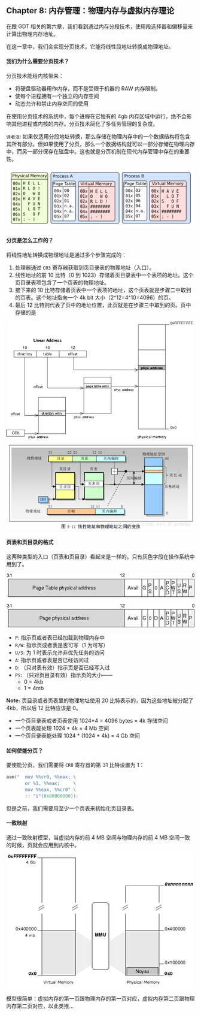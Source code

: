 ## Chapter 8: 内存管理：物理内存与虚拟内存理论

在跟 GDT 相关的第六章，我们看到通过内存分段技术，使用段选择器和偏移量来计算出物理内存地址。

在这一章中，我们会实现分页技术，它能将线性段地址转换成物理地址。

#### 我们为什么需要分页技术？

分页技术能给内核带来：

* 将硬盘驱动器用作内存，而不是受限于机器的 RAW 内存限制。
* 使每个进程拥有一个独立的内存空间
* 动态允许和禁止内存空间的使用

在使用分页技术的系统中，每个进程在它独有的 4gb 内存区域中运行，绝不会影响其他进程或内核的内存。分页技术简化了多任务管理的复杂度。

`译者注`:
如果仅适用分段地址转换，那么存储在物理内存中的一个数据结构将包含其所有部分。但如果使用了分页，那么一个数据结构就可以一部分存储在物理内存中，而另一部分保存在磁盘中。这也就是分页机制在现代内存管理中存在的重要性。

![进程内存](./processes.png)

#### 分页是怎么工作的？

将线性地址转换成物理地址是通过多个步骤完成的：

1. 处理器通过 `CR3` 寄存器获取到页目录表的物理地址（入口）。
2. 线性地址的前 10 比特（0 到 1023）存储着页目录表中一个表项的地址。这个页目录表项包含了一个页表的物理地址。
3. 接下来的 10 比特存储着页表中一个表项的地址，这个页表就是步骤二中取到的页表。这个地址指向一个 4k bit 大小（2^12=4^10=4096）的页。
4. 最后 12 比特则代表了页中的地址位置，此页就是在步骤三中取到的页。页中存储的是

![地址转换](./paging_memory.png)
![译者注：地址转换2](./address_transition.png)

#### 页表和页目录的格式

这两种类型的入口（页表和页目录）看起来是一样的。只有灰色字段在操作系统中用到了。

![页目录入口](./page_directory_entry.png)

![页表入口](./page_table_entry.png)

* `P`: 指示页或者表已经加载到物理内存中
* `R/W`: 指示页或者表是否可写（1 为可写）
* `U/S`: 为 1 时表示允许非优先任务的访问
* `A`: 指示页或者表是否已经访问过
* `D`: （只对表有效）指示页是否已经写入过
* `PS`: （只对页目录有效）指示页的大小——
    * 0 = 4kb
    * 1 = 4mb

**Note:** 页目录或者页表里的物理地址使用 20 比特表示的，因为这些地址被分配了 4kb，所以后 12 比特应该是 0。

* 一个页目录表或者页表使用 1024*4 = 4096 bytes = 4k 存储空间
* 一个页表能处理 1024 * 4k = 4 Mb 空间
* 一个页目录表能处理 1024 * (1024 * 4k) = 4 Gb 空间

#### 如何使能分页？

要使能分页，我们需要将 `CR0` 寄存器的第 31 比特设置为 1：

```asm
asm("  mov %%cr0, %%eax; \
       or %1, %%eax;     \
       mov %%eax, %%cr0" \
       :: "i"(0x80000000));
```

但是之前，我们需要用至少一个页表来初始化页目录表。

#### 一致映射

通过一致映射模型，当虚拟内存的前 4 MB 空间与物理内存的前 4 MB 空间一致的时候，页就会应用到内核中。

![一致映射](identitymapping.png)

模型很简单：虚拟内存的第一页跟物理内存的第一页对应，虚拟内存第二页跟物理内存第二页对应，以此类推...






